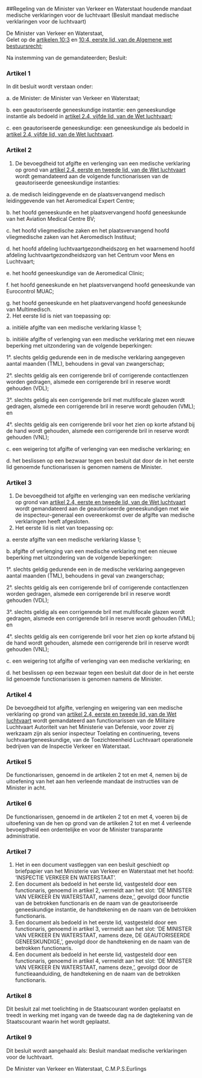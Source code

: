 <meta http-equiv='Content-Type' content='text/html; charset=utf-8' />

##Regeling van de Minister van Verkeer en Waterstaat houdende mandaat medische verklaringen voor de luchtvaart (Besluit mandaat medische verklaringen voor de luchtvaart)

De Minister van Verkeer en Waterstaat,  
Gelet op de [artikelen 10:3](../../../../../../../../../wet/algemene/wet/bestuursrecht/BWBR0005537/README.md) en [10:4, eerste lid, van de Algemene wet bestuursrecht](../../../../../../../../../wet/algemene/wet/bestuursrecht/BWBR0005537/README.md);

Na instemming van de gemandateerden;
Besluit:    

### Artikel  1  

In dit besluit wordt verstaan onder: 

a. de Minister: de Minister van Verkeer en Waterstaat;  

b. een geautoriseerde geneeskundige instantie: een geneeskundige instantie als bedoeld in [artikel 2.4, vijfde lid, van de Wet luchtvaart](../../../../../../../../../wet/wet/luchtvaart/BWBR0005555/README.md);  

c. een geautoriseerde geneeskundige: een geneeskundige als bedoeld in [artikel 2.4, vijfde lid, van de Wet luchtvaart](../../../../../../../../../wet/wet/luchtvaart/BWBR0005555/README.md).    

### Artikel  2  

1.  De bevoegdheid tot afgifte en verlenging van een medische verklaring op grond van [artikel 2.4, eerste en tweede lid, van de Wet luchtvaart](../../../../../../../../../wet/wet/luchtvaart/BWBR0005555/README.md) wordt gemandateerd aan de volgende functionarissen van de geautoriseerde geneeskundige instanties: 

a. de medisch leidinggevende en de plaatsvervangend medisch leidinggevende van het Aeromedical Expert Centre;  

b. het hoofd geneeskunde en het plaatsvervangend hoofd geneeskunde van het Aviation Medical Centre BV;  

c. het hoofd vliegmedische zaken en het plaatsvervangend hoofd vliegmedische zaken van het Aeromedisch Instituut;  

d. het hoofd afdeling luchtvaartgezondheidszorg en het waarnemend hoofd afdeling luchtvaartgezondheidszorg van het Centrum voor Mens en Luchtvaart;  

e. het hoofd geneeskundige van de Aeromedical Clinic;  

f. het hoofd geneeskunde en het plaatsvervangend hoofd geneeskunde van Eurocontrol MUAC;  

g. het hoofd geneeskunde en het plaatsvervangend hoofd geneeskunde van Multimedisch.     
2.  Het eerste lid is niet van toepassing op: 

a. initiële afgifte van een medische verklaring klasse 1;  

b. initiële afgifte of verlenging van een medische verklaring met een nieuwe beperking met uitzondering van de volgende beperkingen: 

1°. slechts geldig gedurende een in de medische verklaring aangegeven aantal maanden (TML), behoudens in geval van zwangerschap;  

2°. slechts geldig als een corrigerende bril of corrigerende contactlenzen worden gedragen, alsmede een corrigerende bril in reserve wordt gehouden (VDL);  

3°. slechts geldig als een corrigerende bril met multifocale glazen wordt gedragen, alsmede een corrigerende bril in reserve wordt gehouden (VML); en  

4°. slechts geldig als een corrigerende bril voor het zien op korte afstand bij de hand wordt gehouden, alsmede een corrigerende bril in reserve wordt gehouden (VNL);    

c. een weigering tot afgifte of verlenging van een medische verklaring; en  

d. het beslissen op een bezwaar tegen een besluit dat door de in het eerste lid genoemde functionarissen is genomen namens de Minister.     

### Artikel  3  

1.  De bevoegdheid tot afgifte en verlenging van een medische verklaring op grond van [artikel 2.4, eerste en tweede lid, van de Wet luchtvaart](../../../../../../../../../wet/wet/luchtvaart/BWBR0005555/README.md) wordt gemandateerd aan de geautoriseerde geneeskundigen met wie de inspecteur-generaal een overeenkomst over de afgifte van medische verklaringen heeft afgesloten.   
2.  Het eerste lid is niet van toepassing op: 

a. eerste afgifte van een medische verklaring klasse 1;  

b. afgifte of verlenging van een medische verklaring met een nieuwe beperking met uitzondering van de volgende beperkingen: 

1°. slechts geldig gedurende een in de medische verklaring aangegeven aantal maanden (TML), behoudens in geval van zwangerschap;  

2°. slechts geldig als een corrigerende bril of corrigerende contactlenzen worden gedragen, alsmede een corrigerende bril in reserve wordt gehouden (VDL);  

3°. slechts geldig als een corrigerende bril met multifocale glazen wordt gedragen, alsmede een corrigerende bril in reserve wordt gehouden (VML); en  

4°. slechts geldig als een corrigerende bril voor het zien op korte afstand bij de hand wordt gehouden, alsmede een corrigerende bril in reserve wordt gehouden (VNL);    

c. een weigering tot afgifte of verlenging van een medische verklaring; en  

d. het beslissen op een bezwaar tegen een besluit dat door de in het eerste lid genoemde functionarissen is genomen namens de Minister.     

### Artikel  4  

De bevoegdheid tot afgifte, verlenging en weigering van een medische verklaring op grond van [artikel 2.4, eerste en tweede lid, van de Wet luchtvaart](../../../../../../../../../wet/wet/luchtvaart/BWBR0005555/README.md) wordt gemandateerd aan functionarissen van de Militaire Luchtvaart Autoriteit van het Ministerie van Defensie, voor zover zij werkzaam zijn als senior inspecteur Toelating en continuering, tevens luchtvaartgeneeskundige, van de Toezichteenheid Luchtvaart operationele bedrijven van de Inspectie Verkeer en Waterstaat.  

### Artikel  5  

De functionarissen, genoemd in de artikelen 2 tot en met 4, nemen bij de uitoefening van het aan hen verleende mandaat de instructies van de Minister in acht.  

### Artikel  6  

De functionarissen, genoemd in de artikelen 2 tot en met 4, voeren bij de uitoefening van de hen op grond van de artikelen 2 tot en met 4 verleende bevoegdheid een ordentelijke en voor de Minister transparante administratie.  

### Artikel  7  

1.  Het in een document vastleggen van een besluit geschiedt op briefpapier van het Ministerie van Verkeer en Waterstaat met het hoofd: ‘INSPECTIE VERKEER EN WATERSTAAT’.   
2.  Een document als bedoeld in het eerste lid, vastgesteld door een functionaris, genoemd in artikel 2, vermeldt aan het slot: ‘DE MINISTER VAN VERKEER EN WATERSTAAT, namens deze,’, gevolgd door functie van de betrokken functionaris en de naam van de geautoriseerde geneeskundige instantie, de handtekening en de naam van de betrokken functionaris.   
3.  Een document als bedoeld in het eerste lid, vastgesteld door een functionaris, genoemd in artikel 3, vermeldt aan het slot: ‘DE MINISTER VAN VERKEER EN WATERSTAAT, namens deze, DE GEAUTORISEERDE GENEESKUNDIGE,’, gevolgd door de handtekening en de naam van de betrokken functionaris.   
4.  Een document als bedoeld in het eerste lid, vastgesteld door een functionaris, genoemd in artikel 4, vermeldt aan het slot: ‘DE MINISTER VAN VERKEER EN WATERSTAAT, namens deze,’, gevolgd door de functieaanduiding, de handtekening en de naam van de betrokken functionaris.   

### Artikel  8  

Dit besluit zal met toelichting in de Staatscourant worden geplaatst en treedt in werking met ingang van de tweede dag na de dagtekening van de Staatscourant waarin het wordt geplaatst.  

### Artikel  9  

Dit besluit wordt aangehaald als: Besluit mandaat medische verklaringen voor de luchtvaart.  

De 
Minister van Verkeer en Waterstaat, 
C.M.P.S.Eurlings   
